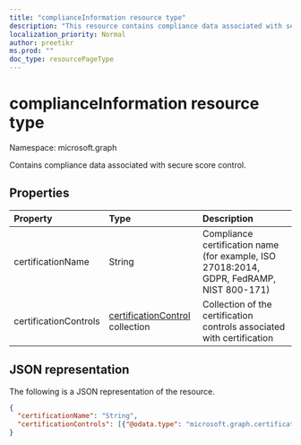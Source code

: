 ```yaml
---
title: "complianceInformation resource type"
description: "This resource contains compliance data associated with secure score control."
localization_priority: Normal
author: preetikr
ms.prod: ""
doc_type: resourcePageType
---
```


#  complianceInformation resource type

Namespace: microsoft.graph

Contains compliance data associated with secure score control.

## Properties

|Property |Type |Description |
|:--|:--|:--|
|certificationName|String| Compliance certification name (for example, ISO 27018:2014, GDPR, FedRAMP, NIST 800-171) |
|certificationControls|[certificationControl](certificationcontrol.md) collection|Collection of the certification controls associated with certification|

## JSON representation

The following is a JSON representation of the resource.

<!-- {
  "blockType": "resource",
  "optionalProperties": [

  ],
  "@odata.type": "microsoft.graph.complianceInformation"
}-->

```json
{
  "certificationName": "String",
  "certificationControls": [{"@odata.type": "microsoft.graph.certificationControl"}]
}

```


<!-- {
  "type": "#page.annotation",
  "description": "complianceInformation resource",
  "keywords": "",
  "section": "documentation",
  "tocPath": ""
}-->

